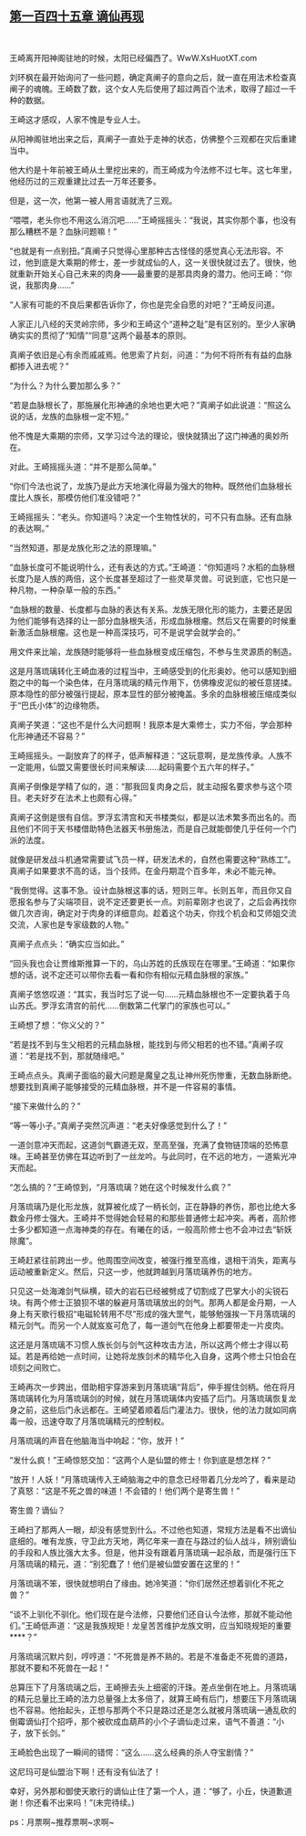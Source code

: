 ## [第一百四十五章 谪仙再现](https://www.xxbiquge.com/11_11207/9049497.html)
﻿

  王崎离开阳神阁驻地的时候，太阳已经偏西了。WwW.XsHuotXT.com

  刘环枫在最开始询问了一些问题，确定真阐子的意向之后，就一直在用法术检查真阐子的魂魄。王崎数了数，这个女人先后使用了超过两百个法术，取得了超过一千种的数据。

  王崎这才感叹，人家不愧是专业人士。

  从阳神阁驻地出来之后，真阐子一直处于走神的状态，仿佛整个三观都在灾后重建当中。

  他大约是十年前被王崎从土里挖出来的，而王崎成为今法修不过七年。这七年里，他经历过的三观重建比过去一万年还要多。

  但是，这一次，他第一被人用言语就洗了三观。

  “喂喂，老头你也不用这么消沉吧……”王崎摇摇头：“我说，其实你那个事，也没有那么糟糕不是？血脉问题嘛！”

  “也就是有一点别扭。”真阐子只觉得心里那种古古怪怪的感觉真心无法形容。不过，他到底是大乘期的修士，差一步就成仙的人，这一关很快就过去了。很快，他就重新开始关心自己未来的肉身——最重要的是那具肉身的潜力。他问王崎：“你说，我那肉身……”

  “人家有可能的不良后果都告诉你了，你也是完全自愿的对吧？”王崎反问道。

  人家正儿八经的天灵岭宗师，多少和王崎这个“道种之耻”是有区别的。至少人家确确实实的贯彻了“知情”“同意”这两个最基本的原则。

  真阐子依旧是心有余而戚戚焉。他思索了片刻，问道：“为何不将所有有益的血脉都掺入进去呢？”

  “为什么？为什么要加那么多？”

  “若是血脉根长了，那施展化形神通的余地也更大吧？”真阐子如此说道：“照这么说的话，龙族的血脉根一定不短。”

  他不愧是大乘期的宗师，又学习过今法的理论，很快就猜出了这门神通的奥妙所在。

  对此。王崎摇摇头道：“并不是那么简单。”

  “你们今法也说了，龙族乃是此方天地演化得最为强大的物种。既然他们血脉根长度比人族长，那模仿他们准没错吧？”

  王崎摇摇头：“老头。你知道吗？决定一个生物性状的，可不只有血脉。还有血脉的表达啊。”

  “当然知道，那是龙族化形之法的原理嘛。”

  “血脉长度可不能说明什么，还有表达的方式。”王崎道：“你知道吗？水稻的血脉根长度乃是人族的两倍，这个长度甚至超过了一些灵草灵兽。可说到底，它也只是一种凡物，一种杂草一般的东西。”

  “血脉根的数量、长度都与血脉的表达有关系。龙族无限化形的能力，主要还是因为他们能够有选择的让一部分血脉根失活，形成血脉根瘤。然后又在需要的时候重新激活血脉根瘤。这也是一种高深技巧，可不是说学会就学会的。”

  用文件来比喻，龙族随时能够将一些血脉根变成压缩包，不参与生灵源质的制造。

  这是月落琉璃转化王崎血液的过程当中，王崎感受到的化形奥妙。他可以感知到细胞之中的每一个染色体，在月落琉璃的精元作用下，仿佛橡皮泥似的被任意搓揉。原本隐性的部分被强行提起，原本显性的部分被掩盖。多余的血脉根被压缩成类似于“巴氏小体”的边缘物质。

  真阐子笑道：“这也不是什么大问题啊！我原本是大乘修士，实力不俗，学会那种化形神通还不容易？”

  王崎摇摇头。一副放弃了的样子，低声解释道：“这玩意啊，是龙族传承。人族不一定能用，仙盟又需要很长时间来解读……起码需要个五六年的样子。”

  真阐子倒像是学精了似的，道：“那我回复肉身之后，就主动报名要求参与这个项目。老夫好歹在法术上也颇有心得。”

  真阐子这倒是很有自信。罗浮玄清宫和天书楼类似，都是以法术繁多而出名的。而且他们不同于天书楼借助特色法器天书册施法，而是自己就能御使几乎任何一个门派的法度。

  就像是研发战斗机通常需要试飞员一样，研发法术的，自然也需要这种“熟练工”。真阐子如果要求不高的话，当个技师。在金丹期混个百多年，未必不能元神。

  “我倒觉得。这事不急。设计血脉根这事的话，短则三年。长则五年，而且你又自愿报名参与了尖端项目，说不定还要更长一点。刘前辈刚才也说了，之后会再找你做几次咨询，确定对于肉身的详细意向。趁着这个功夫，你找个机会和艾师姐交流交流，人家也是专家级数的人物。”

  真阐子点点头：“确实应当如此。”

  “回头我也会让贾维斯推算一下的，乌山苏姓的氏族现在在哪里。”王崎道：“如果你想的话，说不定还可以带你去看一看和你有相似元精血脉根的家族。”

  真阐子悠悠叹道：“其实，我当时忘了说一句……元精血脉根也不一定要执着于乌山苏氏。罗浮玄清宫的前代……倒数第二代掌门的家族也可以。”

  王崎想了想：“你义父的？”

  “若是找不到与生父相若的元精血脉根，能找到与师父相若的也不错。”真阐子叹道：“若是找不到，那就随缘吧。”

  王崎点点头。真阐子面临的最大问题是魔皇之乱让神州死伤惨重，无数血脉断绝。想要找到真阐子能够接受的元精血脉根，并不是一件容易的事情。

  “接下来做什么的？”

  “等一等小子。”真阐子突然沉声道：“老夫好像感觉到什么了！”

  一道剑意冲天而起，这道剑气霸道无双，至高至强，充满了食物链顶端的恐怖意味。王崎甚至仿佛在耳边听到了一丝龙吟。与此同时，在不远的地方，一道紫光冲天而起。

  “怎么搞的？”王崎惊到，“月落琉璃？她在这个时候发什么疯？”

  月落琉璃乃是化形龙族，就算被化成了一柄长剑，正在静静的养伤，那也比绝大多数金丹修士强大。王崎并不觉得她会轻易的和那些普通修士起冲突。再者，高阶修士多少都知道一点海神类的存在。有曦在的话，一般高阶修士也不会冲过去“斩妖除魔”。

  王崎赶紧往前跨出一步。他周围空间改变，被强行推至高维，退相干消失，距离与运动被重新定义。然后，只这一步，他就跨越到月落琉璃养伤的地方。

  只见这一处海滩剑气纵横，硕大的岩石已经被劈成了切割成了巴掌大小的尖锐石块。有两个修士正狼狈不堪的躲避月落琉璃放出的剑气。那两人都是金丹期，一人身上有天歌行极招“电磁轮转用不尽”形成的强大罡气，能够勉强挨一下月落琉璃的精元剑气。而另一个人就岌岌可危了，每一道剑气在他身上都要带走一片皮肉。

  这还是月落琉璃不习惯人族长剑与剑气这种攻击方法，所以这两个修士才得以苟延。若是再给她一点时间，让她将龙族剑术的精华化入自身，这两个修士只怕会在顷刻之间败亡。

  王崎再次一步跨出，借助相宇穿游来到月落琉璃“背后”，伸手握住剑柄。他在将月落琉璃转化为月落琉璃剑的时候，就在月落琉璃体内安插了后门。月落琉璃恢复龙身之前，这些后门永远都在。王崎望着顺着后门灌法力。很快，他的法力就如同病毒一般，迅速夺取了月落琉璃精元的控制权。

  月落琉璃的声音在他脑海当中响起：“你，放开！”

  “发什么疯！”王崎惊怒交加：“这两个人是仙盟的修士！你到底是想怎样？”

  “放开！人妖！”月落琉璃传入王崎脑海之中的意念已经带着几分龙吟了，看来是动了真怒：“这是不死之兽的味道！不会错的！他们两个是寄生兽！”

  寄生兽？谪仙？

  王崎扫了那两人一眼，却没有感觉到什么。不过他也知道，常规方法是看不出谪仙底细的。唯有龙族，守卫此方天地，两亿年来一直在与路过的仙人战斗，辨别谪仙的手段和人族比强大太多。但是，他并没有跟着月落琉璃一起杀敌，而是强行压下月落琉璃的精元，道：“别犯蠢了！他们是被仙盟安置在这里的！”

  月落琉璃不笨，很快就想明白了缘由。她冷笑道：“你们居然还想着驯化不死之兽？”

  “谈不上驯化不驯化。他们现在是今法修，只要他们还自认今法修，那就不能动他们。”王崎低声道：“这是我族规矩！龙皇苦苦维护龙族文明，应当知晓规矩的重要****？”

  月落琉璃沉默片刻，哼哼道：“不死兽是养不熟的。若是不准备走不死兽的道路，那就不要和不死兽在一起！”

  总算压下了月落琉璃之后，王崎擦去头上细密的汗珠。差点坐倒在地上。月落琉璃的精元总量比王崎的法力总量强上太多倍了，就算王崎有后门，想要压下月落琉璃也不容易。他抬起头，正想与那两个不只是路过还是怎么就被月落琉璃一通乱砍的倒霉谪仙打个招呼，那个被砍成血葫芦的小个子谪仙走过来，语气不善道：“小子，放下长剑。”

  王崎脸色出现了一瞬间的错愕：“这么……这么经典的杀人夺宝剧情？”

  这尼玛可是仙盟治下啊！还有没有仙法了！

  幸好，另外那和御使天歌行的谪仙止住了第一个人，道：“够了，小丘，快道歉道谢！你还看不出来吗！”(未完待续。)

  ps：月票啊~推荐票啊~求啊~
